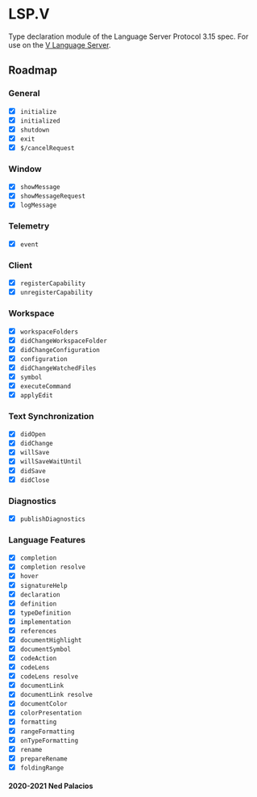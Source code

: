 # LSP.V
Type declaration module of the Language Server Protocol 3.15 spec. For use on the [V Language Server](https://github.com/vlang/vls).

## Roadmap
### General
- [x] `initialize`
- [x] `initialized`
- [x] `shutdown`
- [x] `exit`
- [x] `$/cancelRequest`
### Window
- [x] `showMessage`
- [x] `showMessageRequest`
- [x] `logMessage`
### Telemetry
- [x] `event`
### Client
- [x] `registerCapability`
- [x] `unregisterCapability`
### Workspace
- [x] `workspaceFolders`
- [x] `didChangeWorkspaceFolder`
- [x] `didChangeConfiguration`
- [x] `configuration`
- [x] `didChangeWatchedFiles`
- [x] `symbol`
- [x] `executeCommand`
- [x] `applyEdit`
### Text Synchronization
- [x] `didOpen`
- [x] `didChange`
- [x] `willSave`
- [x] `willSaveWaitUntil`
- [x] `didSave`
- [x] `didClose`
### Diagnostics
- [x] `publishDiagnostics`
### Language Features
- [x] `completion`
- [x] `completion resolve`
- [x] `hover`
- [x] `signatureHelp`
- [x] `declaration`
- [x] `definition`
- [x] `typeDefinition`
- [x] `implementation`
- [x] `references`
- [x] `documentHighlight`
- [x] `documentSymbol`
- [x] `codeAction`
- [x] `codeLens`
- [x] `codeLens resolve`
- [x] `documentLink`
- [x] `documentLink resolve`
- [x] `documentColor`
- [x] `colorPresentation`
- [x] `formatting`
- [x] `rangeFormatting`
- [x] `onTypeFormatting`
- [x] `rename`
- [x] `prepareRename`
- [x] `foldingRange`

#### 2020-2021 Ned Palacios